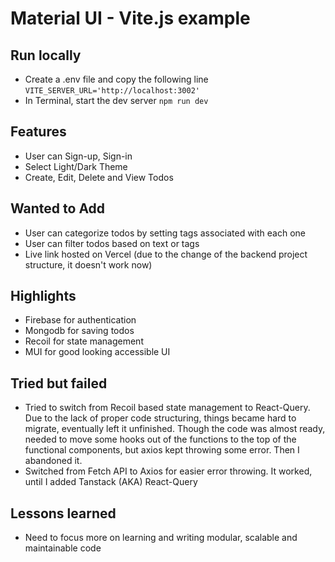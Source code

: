 # Material UI - Vite.js example

## Run locally

- Create a .env file and copy the following line 
```VITE_SERVER_URL='http://localhost:3002'```
- In Terminal, start the dev server 
```npm run dev```

## Features

- User can Sign-up, Sign-in
- Select Light/Dark Theme
- Create, Edit, Delete and View Todos

## Wanted to Add

- User can categorize todos by setting tags associated with each one
- User can filter todos based on text or tags
- Live link hosted on Vercel (due to the change of the backend project structure, it doesn't work now)

## Highlights

- Firebase for authentication
- Mongodb for saving todos
- Recoil for state management
- MUI for good looking accessible UI

## Tried but failed

- Tried to switch from Recoil based state management to React-Query. Due to 
the lack of proper code structuring, things became hard to migrate, 
eventually left it unfinished. Though the code was almost ready, 
needed to move some hooks out of the functions to the top of the functional 
components, but axios kept throwing some error. Then I abandoned it. 
- Switched from Fetch API to Axios for easier error throwing. It worked, until I 
added Tanstack (AKA) React-Query

## Lessons learned

- Need to focus more on learning and writing
modular, scalable and maintainable code 

